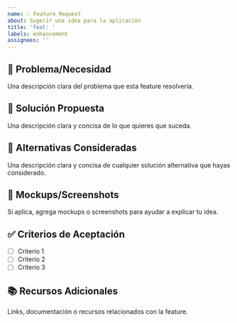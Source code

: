 ```yaml
---
name: 💡 Feature Request
about: Sugerir una idea para la aplicación
title: 'feat: '
labels: enhancement
assignees: ''
---
```


## 🎯 Problema/Necesidad
Una descripción clara del problema que esta feature resolvería.

## 📝 Solución Propuesta
Una descripción clara y concisa de lo que quieres que suceda.

## 🔄 Alternativas Consideradas
Una descripción clara y concisa de cualquier solución alternativa que hayas considerado.

## 📱 Mockups/Screenshots
Si aplica, agrega mockups o screenshots para ayudar a explicar tu idea.

## ✅ Criterios de Aceptación
- [ ] Criterio 1
- [ ] Criterio 2
- [ ] Criterio 3

## 📚 Recursos Adicionales
Links, documentación o recursos relacionados con la feature. 
